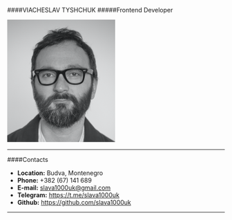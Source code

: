 ####VIACHESLAV TYSHCHUK
#####Frontend Developer

![](src/1000uk_cv.png)

---

####Contacts
* **Location:** Budva, Montenegro
* **Phone:**    +382 (67) 141 689
* **E-mail:**   slava1000uk@gmail.com
* **Telegram:** https://t.me/slava1000uk
* **Github:**   https://github.com/slava1000uk

---